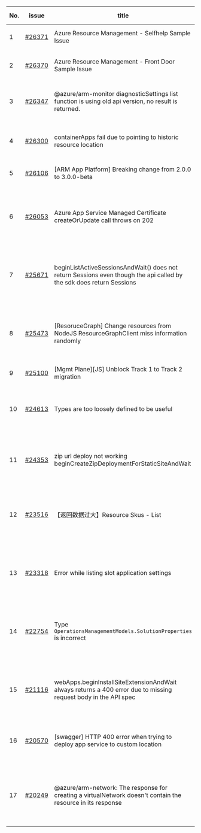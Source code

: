 | No. | issue | title | labels | assignees | bot advice | created date |
| ------ | ------ | ------ | ------ | ------ | ------ | :-----: |
|1|[#26371](https://github.com/Azure/azure-sdk-for-js/issues/26371)|Azure Resource Management - Selfhelp Sample Issue|Mgmt, Docs, test-manual-pass, selfhelp|qiaozha|new issue|2023-06-30|
|2|[#26370](https://github.com/Azure/azure-sdk-for-js/issues/26370)|Azure Resource Management - Front Door Sample Issue|Mgmt, Network - Front Door, test-manual-pass|qiaozha|new issue|2023-06-30|
|3|[#26347](https://github.com/Azure/azure-sdk-for-js/issues/26347)|@azure/arm-monitor diagnosticSettings list function is using old api version, no result is returned.|bug, customer-reported, Mgmt, Monitor, needs-team-attention|qiaozha, kazrael2119|new comment|2023-06-28|
|4|[#26300](https://github.com/Azure/azure-sdk-for-js/issues/26300)|containerApps fail due to pointing to historic resource location|bug, customer-reported, Mgmt, App Services, needs-team-attention|qiaozha||2023-06-22|
|5|[#26106](https://github.com/Azure/azure-sdk-for-js/issues/26106)|[ARM App Platform] Breaking change from 2.0.0 to 3.0.0-beta|Mgmt, ARM - Managed Applications|MaryGao|new issue|2023-06-06|
|6|[#26053](https://github.com/Azure/azure-sdk-for-js/issues/26053)|Azure App Service Managed Certificate createOrUpdate call throws on 202|question, customer-reported, Mgmt, App Services, Service Attention, needs-team-attention|qiaozha, kazrael2119||2023-05-31|
|7|[#25671](https://github.com/Azure/azure-sdk-for-js/issues/25671)|beginListActiveSessionsAndWait() does not return Sessions even though the api called by the sdk does return Sessions|bug, customer-reported, Mgmt, Service Attention, Network, needs-team-attention|qiaozha, kazrael2119||2023-04-26|
|8|[#25473](https://github.com/Azure/azure-sdk-for-js/issues/25473)|[ResoruceGraph] Change resources from NodeJS ResourceGraphClient miss information randomly|question, customer-reported, Mgmt, Service Attention, Resource Graph, needs-team-attention|qiaozha|new comment|2023-04-06|
|9|[#25100](https://github.com/Azure/azure-sdk-for-js/issues/25100)|[Mgmt Plane][JS] Unblock Track 1 to Track 2 migration|Mgmt|lirenhe|new issue|2023-03-06|
|10|[#24613](https://github.com/Azure/azure-sdk-for-js/issues/24613)|Types are too loosely defined to be useful|customer-reported, Mgmt, feature-request, needs-team-attention, SecurityInsights|qiaozha||2023-01-30|
|11|[#24353](https://github.com/Azure/azure-sdk-for-js/issues/24353)|zip url deploy not working beginCreateZipDeploymentForStaticSiteAndWait|bug, customer-reported, Mgmt, App Services, needs-team-attention, CXP Attention|qiaozha||2023-01-03|
|12|[#23516](https://github.com/Azure/azure-sdk-for-js/issues/23516)|【返回数据过大】Resource Skus - List|customer-reported, Mgmt, Service Attention, feature-request, ARM - Core, needs-team-attention|qiaozha|new comment|2022-10-14|
|13|[#23318](https://github.com/Azure/azure-sdk-for-js/issues/23318)|Error while listing slot application settings  |bug, customer-reported, Mgmt, App Services, Service Attention, needs-team-attention|qiaozha|new comment|2022-09-26|
|14|[#22754](https://github.com/Azure/azure-sdk-for-js/issues/22754)|Type `OperationsManagementModels.SolutionProperties` is incorrect|bug, customer-reported, Mgmt, Service Attention, Operations Management, needs-team-attention|qiaozha, xboxeer||2022-07-29|
|15|[#21116](https://github.com/Azure/azure-sdk-for-js/issues/21116)|webApps.beginInstallSiteExtensionAndWait always returns a 400 error due to missing request body in the API spec|bug, customer-reported, Mgmt, App Services, Service Attention, needs-team-attention|qiaozha|new comment|2022-03-30|
|16|[#20570](https://github.com/Azure/azure-sdk-for-js/issues/20570)|[swagger] HTTP 400 error when trying to deploy app service to custom location|Mgmt, App Services, Service Attention, needs-team-attention|qiaozha, MaryGao|new comment|2022-02-28|
|17|[#20249](https://github.com/Azure/azure-sdk-for-js/issues/20249)|@azure/arm-network: The response for creating a virtualNetwork doesn't contain the resource in its response|question, customer-reported, Mgmt, Service Attention, Network, needs-team-attention|qiaozha|new comment|2022-02-08|

